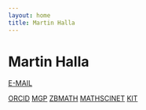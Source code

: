```yaml
---
layout: home
title: Martin Halla
---
```


Martin Halla
==============
[E-MAIL](mailto:martin.halla@kit.edu)
<!-- [E-MAIL](mailto:martin.halla@ricam.oeaw.ac.at) -->
<!-- [E-MAIL](mailto:m.halla@math.uni-goettingen.de) -->
[ORCID](https://orcid.org/0000-0002-3010-3540)
[MGP](https://genealogy.math.ndsu.nodak.edu/id.php?id=274858)
[ZBMATH](https://zbmath.org/authors/halla.martin)
[MATHSCINET](https://mathscinet.ams.org/mathscinet/author?authorId=1132278)
[KIT](https://www.math.kit.edu/ianm_jrg5)
<!-- [RICAM](https://www.oeaw.ac.at/ricam/staff/martin-halla) -->
<!-- [NAM](https://www.uni-goettingen.de/de/mitarbeiter/668669.html) -->
